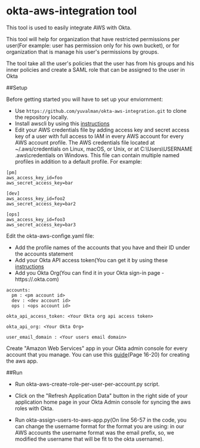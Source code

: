 # okta-aws-integration tool

This tool is used to easily integrate AWS with Okta.

This tool will help for organization 
that have restricted permissions per user(For example: user has permission only for his own bucket),
or for organization that is manage his user's permissions by groups.


The tool take all the user's policies that the user has from his groups and his 
inner policies and create a SAML role that can be assigned to the user in Okta


##Setup

Before getting started you will have to set up your enviornment:

- Use ```https://github.com/yuvalman/okta-aws-integration.git``` to clone the repository locally.
- Install awscli by using this [instructions](http://docs.aws.amazon.com/cli/latest/userguide/installing.html)
- Edit your AWS credentials file by adding access key and secret access key of a user with full access to IAM in every AWS account for every AWS account profile.
The AWS credentials file located at ~/.aws/credentials on Linux, macOS, or Unix, or at C:\Users\USERNAME \.aws\credentials on Windows. This file can contain multiple named profiles in addition to a default profile.
For example:



```
[pm]
aws_access_key_id=foo
aws_secret_access_key=bar

[dev]
aws_access_key_id=foo2
aws_secret_access_key=bar2

[ops]
aws_access_key_id=foo3
aws_secret_access_key=bar3
```


Edit the okta-aws-confige.yaml file:

- Add the profile names of the accounts that you have and their ID under the accounts statement
- Add your Okta API access token(You can get it by using these [instructions](https://developer.okta.com/docs/api/getting_started/getting_a_token.html)
- Add you Okta Org(You can find it in your Okta sign-in page - https://<Okta Org>.okta.com)
```
accounts:
  pm : <pm account id>
  dev : <dev account id>
  ops : <ops account id>
  
okta_api_access_token: <Your Okta org api access token>

okta_api_org: <Your Okta Org>

user_email_domain : <Your users email domain>
```
Create "Amazon Web Services" app in your Okta admin console for every account that you manage. You can use this [guide](https://support.okta.com/help/servlet/fileField?retURL=%2Fhelp%2Farticles%2FKnowledge_Article%2FAmazon-Web-Services-and-Okta-Integration-Guide&entityId=ka0F0000000MeyyIAC&field=File_Attachment__Body__s)(Page 16-20) for creating the aws app.

##Run

- Run okta-aws-create-role-per-user-per-account.py script.

- Click on the "Refresh Application Data" button in the right side of your application home page in your Okta Admin console for syncing the aws roles with Okta.

- Run okta-assign-users-to-aws-app.py(On line 56-57 in the code, you can change the username format for the format you are using: in our AWS accounts the username format was the email prefix, so, we modified the username that will be fit to the okta username).


